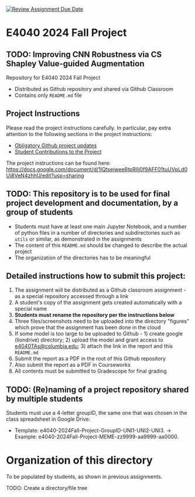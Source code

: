 [![Review Assignment Due Date](https://classroom.github.com/assets/deadline-readme-button-22041afd0340ce965d47ae6ef1cefeee28c7c493a6346c4f15d667ab976d596c.svg)](https://classroom.github.com/a/cZnpr7Ns)
# E4040 2024 Fall Project
## TODO: Improving CNN Robustness via CS Shapley Value-guided Augmentation

Repository for E4040 2024 Fall Project
  - Distributed as Github repository and shared via Github Classroom
  - Contains only `README.md` file

## Project Instructions
Please read the project instructions carefully. In particular, pay extra attention to the following sections in the project instructions:
 - [Obligatory Github project updates](https://docs.google.com/document/d/1lQtsejwee6tpRIIi0f9AFF01tuUVpLd0Ui8VeN4zhhU/edit?tab=t.0#heading=h.m8ytn1ouhejl)
 - [Student Contributions to the Project](https://docs.google.com/document/d/1lQtsejwee6tpRIIi0f9AFF01tuUVpLd0Ui8VeN4zhhU/edit?tab=t.0#heading=h.m8ytn1ouhejl)

The project instructions can be found here:
https://docs.google.com/document/d/1lQtsejwee6tpRIIi0f9AFF01tuUVpLd0Ui8VeN4zhhU/edit?usp=sharing 

## TODO: This repository is to be used for final project development and documentation, by a group of students
  - Students must have at least one main Jupyter Notebook, and a number of python files in a number of directories and subdirectories such as `utils` or similar, as demonstrated in the assignments
  - The content of this `README.md` should be changed to describe the actual project
  - The organization of the directories has to be meaningful

## Detailed instructions how to submit this project:
1. The assignment will be distributed as a Github classroom assignment - as a special repository accessed through a link
2. A student's copy of the assignment gets created automatically with a special name
3. **Students must rename the repository per the instructions below**
5. Three files/screenshots need to be uploaded into the directory "figures" which prove that the assignment has been done in the cloud
6. If some model is too large to be uploaded to Github - 1) create google (liondrive) directory; 2) upload the model and grant access to e4040TAs@columbia.edu; 3) attach the link in the report and this `README.md`
7. Submit the report as a PDF in the root of this Github repository
8. Also submit the report as a PDF in Courseworks
9. All contents must be submitted to Gradescope for final grading

## TODO: (Re)naming of a project repository shared by multiple students
Students must use a 4-letter groupID, the same one that was chosen in the class spreadsheet in Google Drive: 
* Template: e4040-2024Fall-Project-GroupID-UNI1-UNI2-UNI3. -> Example: e4040-2024Fall-Project-MEME-zz9999-aa9999-aa0000.

# Organization of this directory
To be populated by students, as shown in previous assignments.

TODO: Create a directory/file tree
```

```
